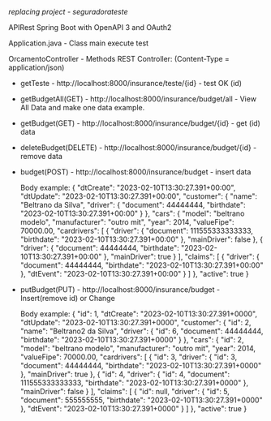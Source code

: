 *replacing project - seguradorateste*

APIRest Spring Boot with OpenAPI 3 and OAuth2

Application.java - Class main execute test

OrcamentoController - Methods REST Controller:
(Content-Type = application/json)

* getTeste - http://localhost:8000/insurance/teste/{id} - test OK (id)

* getBudgetAll(GET) - http://localhost:8000/insurance/budget/all - View All Data and make one data example.

* getBudget(GET) - http://localhost:8000/insurance/budget/{id} - get (id) data

* deleteBudget(DELETE) - http://localhost:8000/insurance/budget/{id} - remove data

* budget(POST) - http://localhost:8000/insurance/budget - insert data 

   Body example:
   {
    "dtCreate": "2023-02-10T13:30:27.391+00:00",
    "dtUpdate": "2023-02-10T13:30:27.391+00:00",
    "customer": {
        "name": "Beltrano da Silva",
        "driver": {
            "document": 44444444,
            "birthdate": "2023-02-10T13:30:27.391+00:00"
        }
    },
    "cars": {
        "model": "beltrano modelo",
        "manufacturer": "outro mit",
        "year": 2014,
        "valueFipe": 70000.00,
        "cardrivers": [
            {
                "driver": {
                    "document": 111555333333333,
                    "birthdate": "2023-02-10T13:30:27.391+00:00"
                },
                "mainDriver": false
            },
            {
                "driver": {
                    "document": 44444444,
                    "birthdate": "2023-02-10T13:30:27.391+00:00"
                },
                "mainDriver": true
            }
        ],
        "claims": [
            {
                "driver": {
                    "document": 44444444,
                    "birthdate": "2023-02-10T13:30:27.391+00:00"
                },
                "dtEvent": "2023-02-10T13:30:27.391+00:00"
            }
        ]
    },
    "active": true
}
   

* putBudget(PUT) - http://localhost:8000/insurance/budget - Insert(remove id) or Change

   Body example:
       {
    "id": 1,
    "dtCreate": "2023-02-10T13:30:27.391+0000",
    "dtUpdate": "2023-02-10T13:30:27.391+0000",
    "customer": {
        "id": 2,
        "name": "Beltrano2 da Silva",
        "driver": {
            "id": 6,
            "document": 44444444,
            "birthdate": "2023-02-10T13:30:27.391+0000"
        }
    },
    "cars": {
        "id": 2,
        "model": "beltrano modelo",
        "manufacturer": "outro mit",
        "year": 2014,
        "valueFipe": 70000.00,
        "cardrivers": [
            {
                "id": 3,
                "driver": {
                    "id": 3,
                    "document": 44444444,
                    "birthdate": "2023-02-10T13:30:27.391+0000"
                },
                "mainDriver": true
            },
            {
                "id": 4,
                "driver": {
                    "id": 4,
                    "document": 111555333333333,
                    "birthdate": "2023-02-10T13:30:27.391+0000"
                },
                "mainDriver": false
            }
        ],
        "claims": [
            {
                "id": null,
                "driver": {
                    "id": 5,
                    "document": 555555555,
                    "birthdate": "2023-02-10T13:30:27.391+0000"
                },
                "dtEvent": "2023-02-10T13:30:27.391+0000"
            }
        ]
    },
    "active": true
}